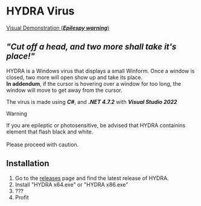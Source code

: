# HYDRA Virus

<a href="https://i.giphy.com/media/v1.Y2lkPTc5MGI3NjExc2xhZWR5eWUzMXR5NWNvNnpzbW5ibjZnZm4xaXEyeXkwMWdyd2htayZlcD12MV9pbnRlcm5hbF9naWZfYnlfaWQmY3Q9Zw/NJm8P5g4sIe6UcIhpy/giphy.gif" target="_blank">Visual Demonstration (***Epilespy warning***)</a>

## *"Cut off a head, and two more shall take it's place!"*
HYDRA is a Windows virus that displays a small Winform. Once a window is closed, two more will open show up and take its place. \
**In addendum**, if the cursor is hovering over a window for too long, the window will move to get away from the cursor.

The virus is made using ***C#***, and ***.NET 4.7.2*** with ***Visual Studio 2022***

> [!WARNING]
> If you are epileptic or photosensitive, be advised that HYDRA containins element that flash black and white.
> \
> \
> Please proceed with caution.

## Installation
1. Go to the [releases](https://github.com/Vumacc/HYDRA/releases) page and find the latest release of HYDRA.
2. Install "HYDRA x64.exe" or "HYDRA x86.exe"
3. ???
4. Profit
